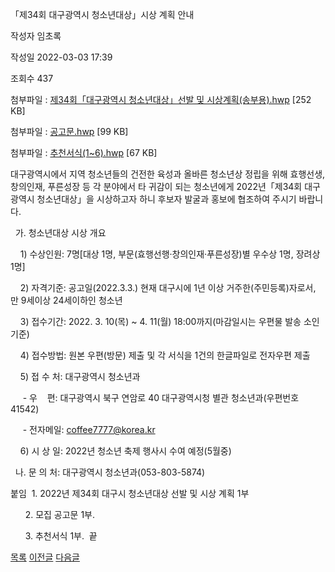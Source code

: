 



「제34회 대구광역시 청소년대상」시상 계획 안내





작성자
임초록


작성일
2022-03-03 17:39


조회수
437


첨부파일 : [제34회「대구광역시 청소년대상」선발 및 시상계획(송부용).hwp](https://computer.knu.ac.kr/pack/bbs/down.php?f_name=Q0dUVllEWFZYVXdNeRcTbktTVQ==&o_name=제34회「대구광역시청소년대상」선발및시상계획(송부용).hwp&tbl=Site_BBS_25) [252 KB]  

첨부파일 : [공고문.hwp](https://computer.knu.ac.kr/pack/bbs/down.php?f_name=QEdUVllEWFZYVXdNeRcTbktTVQ==&o_name=공고문.hwp&tbl=Site_BBS_25) [99 KB]  

첨부파일 : [추천서식(1~6).hwp](https://computer.knu.ac.kr/pack/bbs/down.php?f_name=QUdUVllEWFZYVXdNeRcTbktTVQ==&o_name=추천서식(1~6).hwp&tbl=Site_BBS_25) [67 KB]


﻿﻿대구광역시에서 지역 청소년들의 건전한 육성과 올바른 청소년상 정립을 위해 효행선생, 창의인재, 푸른성장 등 각 분야에서 타 귀감이 되는 청소년에게 2022년「제34회 대구광역시 청소년대상」을 시상하고자 하니 후보자 발굴과 홍보에 협조하여 주시기 바랍니다.  


  가. 청소년대상 시상 개요

    1) 수상인원: 7명[대상 1명, 부문(효행선행·창의인재·푸른성장)별 우수상 1명, 장려상 1명]

    2) 자격기준: 공고일(2022.3.3.) 현재 대구시에 1년 이상 거주한(주민등록)자로서, 만 9세이상 24세이하인 청소년

    3) 접수기간: 2022. 3. 10(목) ~ 4. 11(월) 18:00까지(마감일시는 우편물 발송 소인 기준)

    4) 접수방법: 원본 우편(방문) 제출 및 각 서식을 1건의 한글파일로 전자우편 제출 

    5) 접 수 처: 대구광역시 청소년과

     - 우    편: 대구광역시 북구 연암로 40 대구광역시청 별관 청소년과(우편번호 41542)

     - 전자메일: coffee7777@korea.kr

    6) 시 상 일: 2022년 청소년 축제 행사시 수여 예정(5월중)

  나. 문 의 처: 대구광역시 청소년과(053-803-5874)

  


붙임  1. 2022년 제34회 대구시 청소년대상 선발 및 시상 계획 1부

      2. 모집 공고문 1부.

      3. 추천서식 1부.  끝







[목록](https://computer.knu.ac.kr/06_sub/02_sub.html?key=&keyfield=&category=&page=1&bbs_code=Site_BBS_25)
[이전글](https://computer.knu.ac.kr/06_sub/02_sub.html?bbs_cmd=view&page=1&key=&keyfield=&category=&no=3713&bbs_code=Site_BBS_25)
[다음글](https://computer.knu.ac.kr/06_sub/02_sub.html?bbs_cmd=view&page=1&key=&keyfield=&category=&no=3715&bbs_code=Site_BBS_25)




